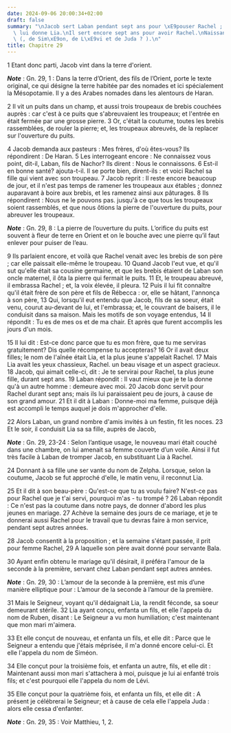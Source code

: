 ```yaml
---
date: 2024-09-06 20:00:34+02:00
draft: false
summary: "\nJacob sert Laban pendant sept ans pour \xE9pouser Rachel ; mais Laban\
  \ lui donne Lia.\nIl sert encore sept ans pour avoir Rachel.\nNaissance de Ruben\
  \ (, de Sim\xE9on, de L\xE9vi et de Juda ? ).\n"
title: Chapitre 29
---
```





1 Etant donc parti, Jacob vint dans la terre d'orient.

***Note*** :  Gn. 29, 1 : Dans la terre d’Orient, des fils de l’Orient, porte le texte original, ce qui désigne la terre habitée par des nomades et ici spécialement la Mésopotamie. Il y a des Arabes nomades dans les alentours de Haran.

2 Il vit un puits dans un champ, et aussi trois troupeaux de brebis couchées auprès : car c'est à ce puits que s'abreuvaient les troupeaux; et l'entrée en était fermée par une grosse pierre. 3 Or, c'était la coutume, toutes les brebis rassemblées, de rouler la pierre; et, les troupeaux abreuvés, de la replacer sur l'ouverture du puits.


4 Jacob demanda aux pasteurs : Mes frères, d'où êtes-vous? Ils répondirent : De Haran. 5 Les interrogeant encore : Ne connaissez vous point, dit-il, Laban, fils de Nachor? Ils dirent : Nous le connaissons. 6 Est-il en bonne santé? ajouta-t-il. Il se porte bien, dirent-ils : et voici Rachel sa fille qui vient avec son troupeau. 7 Jacob reprit : Il reste encore beaucoup de jour, et il n'est pas temps de ramener les troupeaux aux étables ; donnez auparavant à boire aux brebis, et les ramenez ainsi aux pâturages. 8 Ils répondirent : Nous ne le pouvons pas. jusqu'à ce que tous les troupeaux soient rassemblés, et que nous ôtions la pierre de l'ouverture du puits, pour abreuver les troupeaux.

***Note*** :  Gn. 29, 8 : La pierre de l’ouverture du puits. L’orifice du puits est souvent à fleur de terre en Orient et on le bouche avec une pierre qu’il faut enlever pour puiser de l’eau.


9 Ils parlaient encore, et voilà que Rachel venait avec les brebis de son père ; car elle paissait elle-même le troupeau. 10 Quand Jacob l'eut vue, et qu'il sut qu'elle était sa cousine germaine, et que les brebis étaient de Laban son oncle maternel, il ôta la pierre qui fermait le puits. 11 Et, le troupeau abreuvé, il embrassa Rachel ; et, la voix élevée, il pleura. 12 Puis il lui fit connaître qu'il était frère de son père et fils de Rébecca : or, elle se hâtant, l'annonça à son père, 13 Qui, lorsqu'il eut entendu que Jacob, fils de sa soeur, était venu, courut au-devant de lui, et l'embrassa; et, le couvrant de baisers, il le conduisit dans sa maison. Mais les motifs de son voyage entendus, 14 Il répondit : Tu es de mes os et de ma chair. Et après que furent accomplis les jours d'un mois.


15 Il lui dit : Est-ce donc parce que tu es mon frère, que tu me serviras gratuitement? Dis quelle récompense tu accepteras? 16 Or il avait deux filles; le nom de l'aînée était Lia, et la plus jeune s'appelait Rachel. 17 Mais Lia avait les yeux chassieux, Rachel. un beau visage et un aspect gracieux. 18 Jacob, qui aimait celle-ci, dit : Je te servirai pour Rachel, ta plus jeune fille, durant sept ans. 19 Laban répondit : Il vaut mieux que je te la donne qu'à un autre homme : demeure avec moi. 20 Jacob donc servit pour Rachel durant sept ans; mais ils lui paraissaient peu de jours, à cause de son grand amour. 21 Et il dit à Laban : Donne-moi ma femme, puisque déjà est accompli le temps auquel je dois m'approcher d'elle.


22 Alors Laban, un grand nombre d'amis invités à un festin, fit les noces. 23 Et le soir, il conduisit Lia sa sa fille, auprès de Jacob,

***Note*** :  Gn. 29, 23-24 : Selon l’antique usage, le nouveau mari était couché dans une chambre, on lui amenait sa femme couverte d’un voile. Ainsi il fut très facile à Laban de tromper Jacob, en substituant Lia à Rachel.

24 Donnant à sa fille une ser vante du nom de Zelpha. Lorsque, selon la coutume, Jacob se fut approché d'elle, le matin venu, il reconnut Lia.


25 Et il dit à son beau-père : Qu'est-ce que tu as voulu faire? N'est-ce pas pour Rachel que je t'ai servi, pourquoi m'as - tu trompé ? 26 Laban répondit : Ce n'est pas la coutume dans notre pays, de donner d'abord les plus jeunes en mariage. 27 Achève la semaine des jours de ce mariage, et je te donnerai aussi Rachel pour le travail que tu devras faire à mon service, pendant sept autres années.


28 Jacob consentit à la proposition ; et la semaine s'étant passée, il prit pour femme Rachel, 29 A laquelle son père avait donné pour servante Bala.


30 Ayant enfin obtenu le mariage qu'il désirait, il préféra l'amour de la seconde à la première, servant chez Laban pendant sept autres années.

***Note*** :  Gn. 29, 30 : L’amour de la seconde à la première, est mis d’une manière elliptique pour : L’amour de la seconde à l’amour de la première.


31 Mais le Seigneur, voyant qu'il dédaignait Lia, la rendit féconde, sa soeur demeurant stérile. 32 Lia ayant conçu, enfanta un fils, et elle l'appela du nom de Ruben, disant : Le Seigneur a vu mon humiliation; c'est maintenant que mon mari m'aimera.


33 Et elle conçut de nouveau, et enfanta un fils, et elle dit : Parce que le Seigneur a entendu que j'étais méprisée, il m'a donné encore celui-ci. Et elle l'appela du nom de Siméon.


34 Elle conçut pour la troisième fois, et enfanta un autre, fils, et elle dit : Maintenant aussi mon mari s'attachera à moi, puisque je lui ai enfanté trois fils; et c'est pourquoi elle l'appela du nom de Lévi.


35 Elle conçut pour la quatrième fois, et enfanta un fils, et elle dit : A présent je célébrerai le Seigneur; et à cause de cela elle l'appela Juda : alors elle cessa d'enfanter.

***Note*** :  Gn. 29, 35 : Voir Matthieu, 1, 2.

